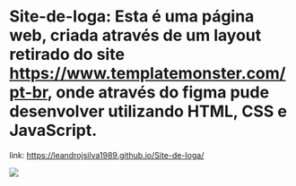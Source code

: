 # Site-de-Ioga: Esta é uma página web, criada através de um layout retirado do site https://www.templatemonster.com/pt-br, onde através do figma pude desenvolver utilizando HTML, CSS e JavaScript.
link: https://leandrojsilva1989.github.io/Site-de-Ioga/

<img src="https://imgur.com/a/nS21eIq.png"/>


